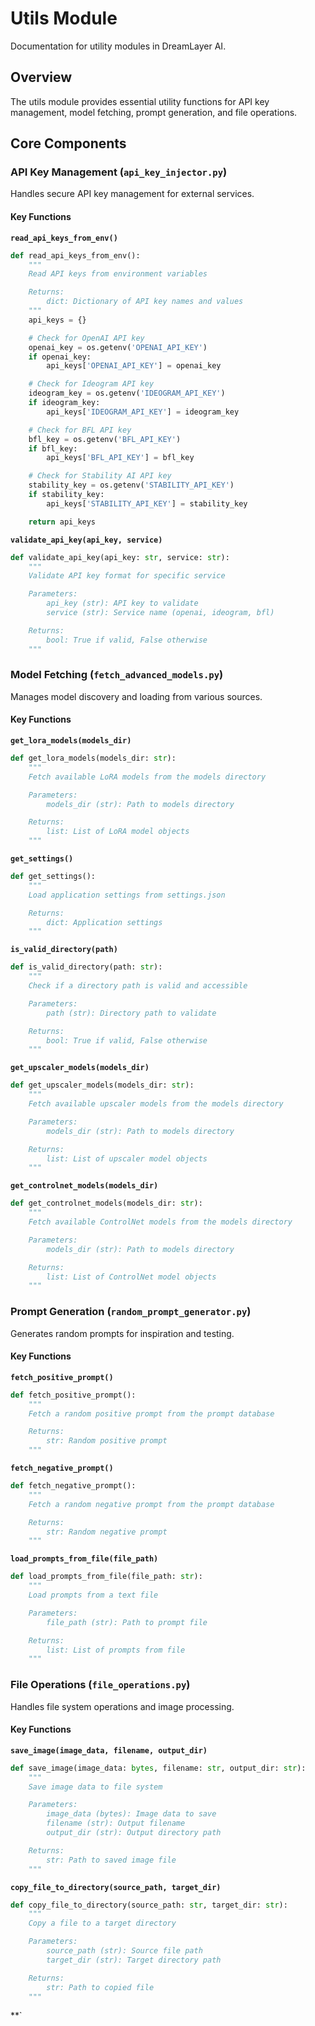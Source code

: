# Utils Module

Documentation for utility modules in DreamLayer AI.

## Overview

The utils module provides essential utility functions for API key management, model fetching, prompt generation, and file operations.

## Core Components

### API Key Management (`api_key_injector.py`)

Handles secure API key management for external services.

#### Key Functions

**`read_api_keys_from_env()`**

```python
def read_api_keys_from_env():
    """
    Read API keys from environment variables

    Returns:
        dict: Dictionary of API key names and values
    """
    api_keys = {}

    # Check for OpenAI API key
    openai_key = os.getenv('OPENAI_API_KEY')
    if openai_key:
        api_keys['OPENAI_API_KEY'] = openai_key

    # Check for Ideogram API key
    ideogram_key = os.getenv('IDEOGRAM_API_KEY')
    if ideogram_key:
        api_keys['IDEOGRAM_API_KEY'] = ideogram_key

    # Check for BFL API key
    bfl_key = os.getenv('BFL_API_KEY')
    if bfl_key:
        api_keys['BFL_API_KEY'] = bfl_key

    # Check for Stability AI API key
    stability_key = os.getenv('STABILITY_API_KEY')
    if stability_key:
        api_keys['STABILITY_API_KEY'] = stability_key

    return api_keys
```

**`validate_api_key(api_key, service)`**

```python
def validate_api_key(api_key: str, service: str):
    """
    Validate API key format for specific service

    Parameters:
        api_key (str): API key to validate
        service (str): Service name (openai, ideogram, bfl)

    Returns:
        bool: True if valid, False otherwise
    """
```

### Model Fetching (`fetch_advanced_models.py`)

Manages model discovery and loading from various sources.

#### Key Functions

**`get_lora_models(models_dir)`**

```python
def get_lora_models(models_dir: str):
    """
    Fetch available LoRA models from the models directory

    Parameters:
        models_dir (str): Path to models directory

    Returns:
        list: List of LoRA model objects
    """
```

**`get_settings()`**

```python
def get_settings():
    """
    Load application settings from settings.json

    Returns:
        dict: Application settings
    """
```

**`is_valid_directory(path)`**

```python
def is_valid_directory(path: str):
    """
    Check if a directory path is valid and accessible

    Parameters:
        path (str): Directory path to validate

    Returns:
        bool: True if valid, False otherwise
    """
```

**`get_upscaler_models(models_dir)`**

```python
def get_upscaler_models(models_dir: str):
    """
    Fetch available upscaler models from the models directory

    Parameters:
        models_dir (str): Path to models directory

    Returns:
        list: List of upscaler model objects
    """
```

**`get_controlnet_models(models_dir)`**

```python
def get_controlnet_models(models_dir: str):
    """
    Fetch available ControlNet models from the models directory

    Parameters:
        models_dir (str): Path to models directory

    Returns:
        list: List of ControlNet model objects
    """
```

### Prompt Generation (`random_prompt_generator.py`)

Generates random prompts for inspiration and testing.

#### Key Functions

**`fetch_positive_prompt()`**

```python
def fetch_positive_prompt():
    """
    Fetch a random positive prompt from the prompt database

    Returns:
        str: Random positive prompt
    """
```

**`fetch_negative_prompt()`**

```python
def fetch_negative_prompt():
    """
    Fetch a random negative prompt from the prompt database

    Returns:
        str: Random negative prompt
    """
```

**`load_prompts_from_file(file_path)`**

```python
def load_prompts_from_file(file_path: str):
    """
    Load prompts from a text file

    Parameters:
        file_path (str): Path to prompt file

    Returns:
        list: List of prompts from file
    """
```

### File Operations (`file_operations.py`)

Handles file system operations and image processing.

#### Key Functions

**`save_image(image_data, filename, output_dir)`**

```python
def save_image(image_data: bytes, filename: str, output_dir: str):
    """
    Save image data to file system

    Parameters:
        image_data (bytes): Image data to save
        filename (str): Output filename
        output_dir (str): Output directory path

    Returns:
        str: Path to saved image file
    """
```

**`copy_file_to_directory(source_path, target_dir)`**

```python
def copy_file_to_directory(source_path: str, target_dir: str):
    """
    Copy a file to a target directory

    Parameters:
        source_path (str): Source file path
        target_dir (str): Target directory path

    Returns:
        str: Path to copied file
    """
```

\*\*`
